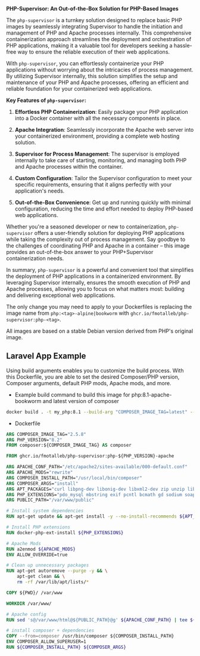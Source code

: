 **PHP-Supervisor: An Out-of-the-Box Solution for PHP-Based Images**

The `php-supervisor` is a turnkey solution designed to replace basic PHP images by seamlessly integrating Supervisor to handle the initiation and management of PHP and Apache processes internally. This comprehensive containerization approach streamlines the deployment and orchestration of PHP applications, making it a valuable tool for developers seeking a hassle-free way to ensure the reliable execution of their web applications.

With `php-supervisor`, you can effortlessly containerize your PHP applications without worrying about the intricacies of process management. By utilizing Supervisor internally, this solution simplifies the setup and maintenance of your PHP and Apache processes, offering an efficient and reliable foundation for your containerized web applications.

**Key Features of `php-supervisor`:**

1. **Effortless PHP Containerization**: Easily package your PHP application into a Docker container with all the necessary components in place.

2. **Apache Integration**: Seamlessly incorporate the Apache web server into your containerized environment, providing a complete web hosting solution.

3. **Supervisor for Process Management**: The supervisor is employed internally to take care of starting, monitoring, and managing both PHP and Apache processes within the container.

4. **Custom Configuration**: Tailor the Supervisor configuration to meet your specific requirements, ensuring that it aligns perfectly with your application's needs.

5. **Out-of-the-Box Convenience**: Get up and running quickly with minimal configuration, reducing the time and effort needed to deploy PHP-based web applications.

Whether you're a seasoned developer or new to containerization, `php-supervisor` offers a user-friendly solution for deploying PHP applications while taking the complexity out of process management. Say goodbye to the challenges of coordinating PHP and Apache in a container – this image provides an out-of-the-box answer to your PHP+Supervisor containerization needs.

In summary, `php-supervisor` is a powerful and convenient tool that simplifies the deployment of PHP applications in a containerized environment. By leveraging Supervisor internally, ensures the smooth execution of PHP and Apache processes, allowing you to focus on what matters most: building and delivering exceptional web applications.

The only change you may need to apply to your Dockerfiles is replacing the image name from `php:<tag>-alpine|bookworm` with `ghcr.io/fmotalleb/php-supervisor:php-<tag>`.

All images are based on a stable Debian version derived from PHP's original image.
## Laravel App Example
Using build arguments enables you to customize the build process. With this Dockerfile,
you are able to set the desired Composer/PHP version, Composer arguments, default PHP mods, Apache mods, and more.
* Example build command to build this image for php:8.1-apache-bookworm and latest version of composer
```bash
docker build . -t my_php:8.1 --build-arg "COMPOSER_IMAGE_TAG=latest" --build-arg "PHP_VERSION=8.1"
```
* Dockerfile
```Dockerfile
ARG COMPOSER_IMAGE_TAG="2.5.8"
ARG PHP_VERSION="8.2"
FROM composer:${COMPOSER_IMAGE_TAG} AS composer

FROM ghcr.io/fmotalleb/php-supervisor:php-${PHP_VERSION}-apache

ARG APACHE_CONF_PATH="/etc/apache2/sites-available/000-default.conf"
ARG APACHE_MODS="rewrite"
ARG COMPOSER_INSTALL_PATH="/usr/local/bin/composer"
ARG COMPOSER_ARGS="install"
ARG APT_PACKAGES="curl libpng-dev libonig-dev libxml2-dev zip unzip libsodium-dev git libzip-dev"
ARG PHP_EXTENSIONS="pdo_mysql mbstring exif pcntl bcmath gd sodium soap zip"
ARG PUBLIC_PATH="/var/www/public"

# Install system dependencies
RUN apt-get update && apt-get install -y --no-install-recommends ${APT_PACKAGES}

# Install PHP extensions
RUN docker-php-ext-install ${PHP_EXTENSIONS}

# Apache Mods
RUN a2enmod ${APACHE_MODS}
ENV ALLOW_OVERRIDE=true

# Clean up unnecessary packages
RUN apt-get autoremove --purge -y && \
    apt-get clean && \
    rm -rf /var/lib/apt/lists/*

COPY ${PWD}/ /var/www

WORKDIR /var/www/

# Apache config
RUN sed 's@/var/www/html@${PUBLIC_PATH}@g' ${APACHE_CONF_PATH} | tee ${APACHE_CONF_PATH}

# install composer + dependencies
COPY --from=composer /usr/bin/composer ${COMPOSER_INSTALL_PATH}
ENV COMPOSER_ALLOW_SUPERUSER=1
RUN ${COMPOSER_INSTALL_PATH} ${COMPOSER_ARGS}
```
